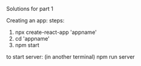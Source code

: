 Solutions for part 1

Creating an app: steps:
1. npx create-react-app 'appname'
2. cd 'appname'
3. npm start

to start server: (in another terminal)
npm run server